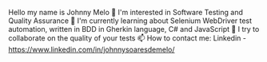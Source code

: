 Hello my name is Johnny Melo
👀 I'm interested in Software Testing and Quality Assurance
🌱 I'm currently learning about Selenium WebDriver test automation, written in BDD in Gherkin language, C# and JavaScript
💞️ I try to collaborate on the quality of your tests
📫 How to contact me: Linkedin - https://www.linkedin.com/in/johnnysoaresdemelo/

<!---
Johnny-oss/Johnny-oss is a ✨ special ✨ repository because its `README.md` (this file) appears on your GitHub profile.
You can click the Preview link to take a look at your changes.
--->
